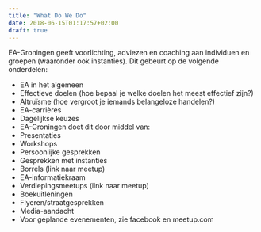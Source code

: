 ```yaml
---
title: "What Do We Do"
date: 2018-06-15T01:17:57+02:00
draft: true
---
```


EA-Groningen geeft voorlichting, adviezen en coaching aan individuen en groepen (waaronder ook instanties). Dit gebeurt op de volgende onderdelen:

* EA in het algemeen
* Effectieve doelen (hoe bepaal je welke doelen het meest effectief zijn?)
* Altruïsme (hoe vergroot je iemands belangeloze handelen?)
* EA-carrières
* Dagelijkse keuzes
* EA-Groningen doet dit door middel van:
* Presentaties
* Workshops
* Persoonlijke gesprekken
* Gesprekken met instanties
* Borrels (link naar meetup)
* EA-informatiekraam
* Verdiepingsmeetups (link naar meetup)
* Boekuitleningen 
* Flyeren/straatgesprekken
* Media-aandacht
* Voor geplande evenementen, zie facebook en meetup.com
